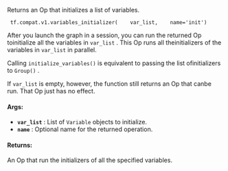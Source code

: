 Returns an Op that initializes a list of variables.

```
 tf.compat.v1.variables_initializer(    var_list,    name='init') 
```

After you launch the graph in a session, you can run the returned Op toinitialize all the variables in  `var_list` . This Op runs all theinitializers of the variables in  `var_list`  in parallel.

Calling  `initialize_variables()`  is equivalent to passing the list ofinitializers to  `Group()` .

If  `var_list`  is empty, however, the function still returns an Op that canbe run. That Op just has no effect.

#### Args:
- **`var_list`** : List of  `Variable`  objects to initialize.
- **`name`** : Optional name for the returned operation.


#### Returns:
An Op that run the initializers of all the specified variables.

